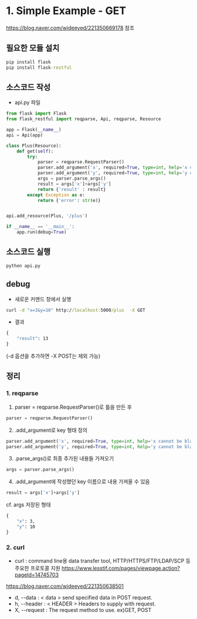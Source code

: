 # 1. Simple Example - GET

https://blog.naver.com/wideeyed/221350669178 참조

## 필요한 모듈 설치
```cmd
pip install flask
pip install flask-restful
```

## 소스코드 작성
- api.py 파일
```Python
from flask import Flask
from flask_restful import reqparse, Api, reqparse, Resource

app = Flask(__name__)
api = Api(app)

class Plus(Resource):
    def get(self):
        try:
            parser = reqparse.RequestParser()
            parser.add_argument('x', required=True, type=int, help='x cannot be blank')
            parser.add_argument('y', required=True, type=int, help='y cannot be blank')
            args = parser.parse_args()
            result = args['x']+args['y']
            return {'result' : result}
        except Exception as e:
            return {'error': str(e)}


api.add_resource(Plus, '/plus')

if __name__ == '__main__':
    app.run(debug=True)
```

## 소스코드 실행
```cmd
python api.py
```

## debug
- 새로운 커맨드 창에서 실행
```cmd
curl -d "x=3&y=10" http://localhost:5000/plus  -X GET
```
- 결과
```cmd
{
    "result": 13
}
```

(-d 옵션을 추가하면 -X POST는 제외 가능)

## 정리

### 1. reqparse
  
1. parser = reqparse.RequestParser()로 틀을 만든 후
```Python
parser = reqparse.RequestParser()
```
2. .add_argument로 key 형태 정의
```Python
parser.add_argument('x', required=True, type=int, help='x cannot be blank')
parser.add_argument('y', required=True, type=int, help='y cannot be blank')
```
3. .parse_args()로 최종 추가된 내용들 가져오기
```Python
args = parser.parse_args()
```
4. .add_argument에 작성했던 key 이름으로 내용 가져올 수 있음
```Python
result = args['x']+args['y']
```
cf. args 저장된 형태
```cmd
{
    "x": 3,
    "y": 10
}
```

### 2. curl
- curl : command line용 data transfer tool, HTTP/HTTPS/FTP/LDAP/SCP 등 주요한 프로토콜 지원
https://www.lesstif.com/pages/viewpage.action?pageId=14745703

https://blog.naver.com/wideeyed/221350638501
- d, --data : < data > send specified data in POST request.
- h, --header : < HEADER > Headers to supply with request.
- X, --request : The request method to use. ex)GET, POST
